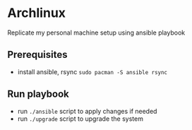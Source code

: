 # Archlinux

Replicate my personal machine setup using ansible playbook

## Prerequisites

* install ansible, rsync `sudo pacman -S ansible rsync`


## Run playbook

* run `./ansible` script to apply changes if needed
* run `./upgrade` script to upgrade the system

